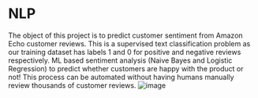 # NLP
The object of this project is to predict customer sentiment from Amazon Echo customer reviews.
This is a supervised text classification problem as our training dataset has labels 1 and 0 for positive and negative reviews respectively.
ML based sentiment analysis (Naive Bayes and Logistic Regression) to predict whether customers are happy with the product or not!
This process can be automated without having humans manually review thousands of customer reviews.
![image](https://user-images.githubusercontent.com/32921500/166612614-8a3d77aa-e816-4966-b021-39b942845114.png)
